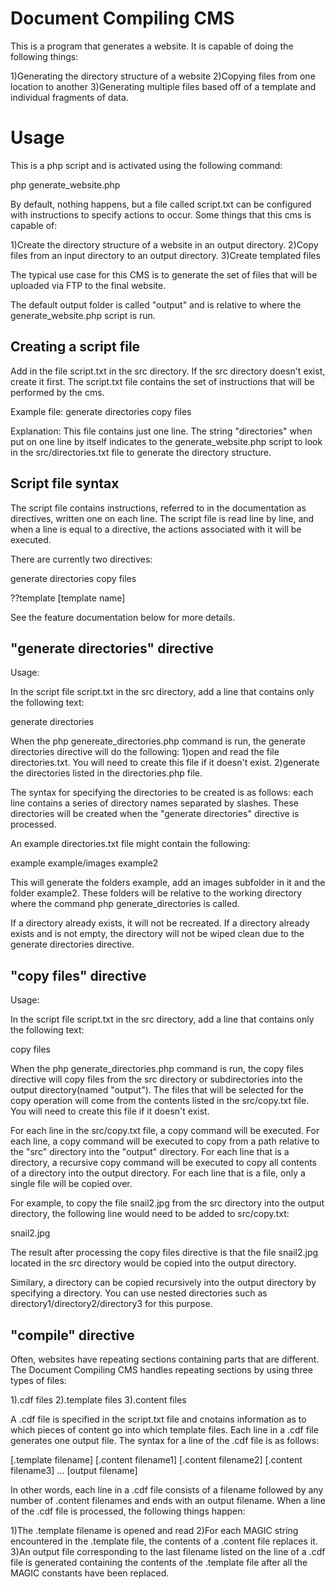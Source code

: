# Document Compiling CMS
This is a program that generates a website. It is capable of doing the following things:

1)Generating the directory structure of a website
2)Copying files from one location to another
3)Generating multiple files based off of a template and individual fragments of data.

# Usage
This is a php script and is activated using the following command:

php generate_website.php

By default, nothing happens, but a file called script.txt can be configured with instructions to specify actions to occur. Some things that this cms is capable of:

1)Create the directory structure of a website in an output directory.
2)Copy files from an input directory to an output directory.
3)Create templated files

The typical use case for this CMS is to generate the set of files that will be uploaded via FTP to the final website.

The default output folder is called "output" and is relative to where the generate_website.php script is run.

## Creating a script file

Add in the file script.txt in the src directory. If the src directory doesn't exist, create it first. The script.txt file contains the set of instructions that will be performed by the cms.

Example file:
generate directories
copy files

Explanation:
This file contains just one line. The string "directories" when put on one line by itself indicates to the generate_website.php script to look in the src/directories.txt file to generate the directory structure.

## Script file syntax

The script file contains instructions, referred to in the documentation as directives, written one on each line. The script file is read line by line, and when a line is equal to a directive, the actions associated with it will be executed.

There are currently two directives:

generate directories
copy files

??template [template name]

See the feature documentation below for more details.

## "generate directories" directive

Usage:

In the script file script.txt in the src directory, add a line that contains only the following text:

generate directories

When the php genereate_directories.php command is run, the generate directories directive will do the following:
1)open and read the file directories.txt. You will need to create this file if it doesn't exist.
2)generate the directories listed in the directories.php file.

The syntax for specifying the directories to be created is as follows: each line contains a series of directory names separated by slashes. These directories will be created when the "generate directories" directive is processed.

An example directories.txt file might contain the following:

example
example/images
example2

This will generate the folders example, add an images subfolder in it and the folder example2. These folders will be relative to the working directory where the command php generate_directories is called.

If a directory already exists, it will not be recreated. If a directory already exists and is not empty, the directory will not be wiped clean due to the generate directories directive.

## "copy files" directive

Usage:

In the script file script.txt in the src directory, add a line that contains only the following text:

copy files

When the php generate_directories.php command is run, the copy files directive will copy files from the src directory or subdirectories into the output directory(named "output"). The files that will be selected for the copy operation will come from the contents listed in the src/copy.txt file. You will need to create this file if it doesn't exist.

For each line in the src/copy.txt file, a copy command will be executed. For each line, a copy command will be executed to copy from a path relative to the "src" directory into the "output" directory. For each line that is a directory, a recursive copy command will be executed to copy all contents of a directory into the output directory. For each line that is a file, only a single file will be copied over.

For example, to copy the file snail2.jpg from the src directory into the output directory, the following line would need to be added to src/copy.txt:

snail2.jpg

The result after processing the copy files directive is that the file snail2.jpg located in the src directory would be copied into the output directory.

Similary, a directory can be copied recursively into the output directory by specifying a directory. You can use nested directories such as directory1/directory2/directory3 for this purpose.

## "compile" directive

Often, websites have repeating sections containing parts that are different. The Document Compiling CMS handles repeating sections by using three types of files:

1).cdf files
2).template files
3).content files

A .cdf file is specified in the script.txt file and cnotains information as to which pieces of content go into which template files. Each line in a .cdf file generates one output file. The syntax for a line of the .cdf file is as follows:

[.template filename] [.content filename1] [.content filename2] [.content filename3] ... [output filename]

In other words, each line in a .cdf file consists of a filename followed by any number of .content filenames and ends with an output filename. When a line of the .cdf file is processed, the following things happen:

1)The .template filename is opened and read
2)For each MAGIC string encountered in the .template file, the contents of a .content file replaces it.
3)An output file corresponding to the last filename listed on the line of a .cdf file is generated containing the contents of the .template file after all the MAGIC constants have been replaced.
